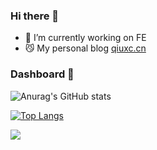 ### Hi there 👋

<!--
**qiuxchao/qiuxchao** is a ✨ _special_ ✨ repository because its `README.md` (this file) appears on your GitHub profile.

Here are some ideas to get you started:

- 🔭 I’m currently working on ...
- 🌱 I’m currently learning ...
- 👯 I’m looking to collaborate on ...
- 🤔 I’m looking for help with ...
- 💬 Ask me about ...
- 📫 How to reach me: ...
- 😄 Pronouns: ...
- ⚡ Fun fact: ...
-->

- 🔭 I’m currently working on FE
- 😼 My personal blog [qiuxc.cn](https://qiuxc.cn)


### Dashboard 🔴

![Anurag's GitHub stats](https://github-readme-stats.vercel.app/api?username=qiuxchao&show_icons=true&theme=radical)

[![Top Langs](https://github-readme-stats.vercel.app/api/top-langs/?username=qiuxchao&layout=compact)](https://github.com/anuraghazra/github-readme-stats)

<img src="https://visitor-badge.glitch.me/badge?page_id=qiuxchao" />
